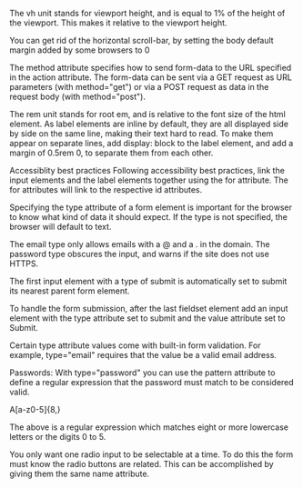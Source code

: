 The vh unit stands for viewport height, and is equal to 1% of the height of the viewport. This makes it relative to the viewport height.

You can get rid of the horizontal scroll-bar, by setting the body default margin added by some browsers to 0

The method attribute specifies how to send form-data to the URL specified in the action attribute. The form-data can be sent via a GET request as URL parameters (with method="get") or via a POST request as data in the request body (with method="post").

The rem unit stands for root em, and is relative to the font size of the html element.
As label elements are inline by default, they are all displayed side by side on the same line, making their text hard to read. To make them appear on separate lines, add display: block to the label element, and add a margin of 0.5rem 0, to separate them from each other.

Accessiblity best practices
Following accessibility best practices, link the input elements and the label elements together using the for attribute. The for attributes will link to the respective id attributes.

Specifying the type attribute of a form element is important for the browser to know what kind of data it should expect. If the type is not specified, the browser will default to text.

The email type only allows emails with a @ and a . in the domain. The password type obscures the input, and warns if the site does not use HTTPS.

The first input element with a type of submit is automatically set to submit its nearest parent form element.

To handle the form submission, after the last fieldset element add an input element with the type attribute set to submit and the value attribute set to Submit.

Certain type attribute values come with built-in form validation. For example, type="email" requires that the value be a valid email address.


Passwords: 
With type="password" you can use the pattern attribute to define a regular expression that the password must match to be considered valid.

A[a-z0-5]{8,}

The above is a regular expression which matches eight or more lowercase letters or the digits 0 to 5.

You only want one radio input to be selectable at a time. To do this the form must know the radio buttons are related. This can be accomplished by giving them the same name attribute. 